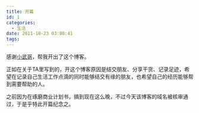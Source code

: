 ```yaml
---
title: 开篇
id: 1
categories:
  - 生活
date: 2011-10-23 03:00:41
tags:
---
```


感谢[小武哥](http://www.wuzesheng.com/ "小武哥的博客")，帮我开出了这个博客。

正如在关于TA里写到的，开这个博客原因是结交朋友、分享干货、记录足迹，希望在记录自己生活工作点滴的同时能够结交有缘的朋友，也希望自己的经历能够帮到需要帮助的人。

之前因为在琢磨商业计划书，搞到现在这么晚，不过今天该博客的域名被核审通过，于是乎特此开篇纪念之。

&nbsp;